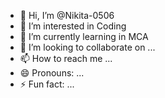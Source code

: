- 👋 Hi, I’m @Nikita-0506
- 👀 I’m interested in Coding
- 🌱 I’m currently learning in MCA
- 💞️ I’m looking to collaborate on ...
- 📫 How to reach me ...
- 😄 Pronouns: ...
- ⚡ Fun fact: ...

<!---
Nikita-0506/Nikita-0506 is a ✨ special ✨ repository because its `README.md` (this file) appears on your GitHub profile.
You can click the Preview link to take a look at your changes.
--->
